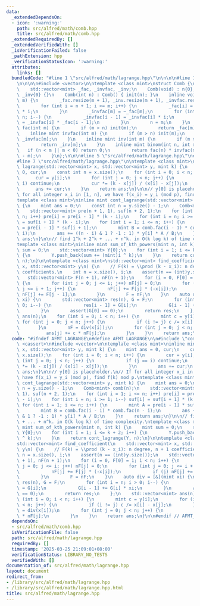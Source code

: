 ```yaml
---
data:
  _extendedDependsOn:
  - icon: ':warning:'
    path: src/alfred/math/comb.hpp
    title: src/alfred/math/comb.hpp
  _extendedRequiredBy: []
  _extendedVerifiedWith: []
  _isVerificationFailed: false
  _pathExtension: hpp
  _verificationStatusIcon: ':warning:'
  attributes:
    links: []
  bundledCode: "#line 1 \"src/alfred/math/lagrange.hpp\"\n\n\n\n#line 1 \"src/alfred/math/comb.hpp\"\
    \n\n\n\n#include <vector>\n\ntemplate <class mint>\nstruct Comb {\n    int n;\n\
    \    std::vector<mint> _fac, _invfac, _inv;\n    Comb(void) : n{0}, _fac{1}, _invfac{1},\
    \ _inv{0} {}\n    Comb(int n) : Comb() { init(n); }\n    inline void init(int\
    \ m) {\n        _fac.resize(m + 1), _inv.resize(m + 1), _invfac.resize(m + 1);\n\
    \        for (int i = n + 1; i <= m; i++) {\n            _fac[i] = _fac[i - 1]\
    \ * i;\n        }\n        _invfac[m] = ~_fac[m];\n        for (int i = m; i >\
    \ n; i--) {\n            _invfac[i - 1] = _invfac[i] * i;\n            _inv[i]\
    \ = _invfac[i] * _fac[i - 1];\n        }\n        n = m;\n    }\n    inline mint\
    \ fac(int m) {\n        if (m > n) init(m);\n        return _fac[m];\n    }\n\
    \    inline mint invfac(int m) {\n        if (m > n) init(m);\n        return\
    \ _invfac[m];\n    }\n    inline mint inv(int m) {\n        if (m > n) init(m);\n\
    \        return _inv[m];\n    }\n    inline mint binom(int n, int m) {\n     \
    \   if (n < m || m < 0) return 0;\n        return fac(n) * invfac(m) * invfac(n\
    \ - m);\n    }\n};\n\n\n#line 5 \"src/alfred/math/lagrange.hpp\"\n#include <cassert>\n\
    #line 7 \"src/alfred/math/lagrange.hpp\"\n\ntemplate <class mint>\ninline mint\
    \ lagrange(std::vector<mint> x, std::vector<mint> y, mint k) {\n    mint ans =\
    \ 0, cur;\n    const int n = x.size();\n    for (int i = 0; i < n; i++) {\n  \
    \      cur = y[i];\n        for (int j = 0; j < n; j++) {\n            if (j ==\
    \ i) continue;\n            cur *= (k - x[j]) / (x[i] - x[j]);\n        }\n  \
    \      ans += cur;\n    }\n    return ans;\n}\n\n// y[0] is placeholder.\n// If\
    \ for all integer x_i in [1, n], we have f(x_i) = y_i (mod p), find f(k) mod p.\n\
    template <class mint>\ninline mint cont_lagrange(std::vector<mint> y, mint k)\
    \ {\n    mint ans = 0;\n    const int n = y.size() - 1;\n    Comb<mint> comb(n);\n\
    \    std::vector<mint> pre(n + 1, 1), suf(n + 2, 1);\n    for (int i = 1; i <=\
    \ n; i++) pre[i] = pre[i - 1] * (k - i);\n    for (int i = n; i >= 1; i--) suf[i]\
    \ = suf[i + 1] * (k - i);\n    for (int i = 1; i <= n; i++) {\n        mint A\
    \ = pre[i - 1] * suf[i + 1];\n        mint B = comb.fac(i - 1) * comb.fac(n -\
    \ i);\n        ans += ((n - i) & 1 ? -1 : 1) * y[i] * A / B;\n    }\n    return\
    \ ans;\n}\n\n// find 1^k + 2^k + ... + n^k. in O(k log k) of time complexity.\n\
    template <class mint>\ninline mint sum_of_kth_powers(mint n, int k) {\n    mint\
    \ sum = 0;\n    std::vector<mint> Y{0};\n    for (int i = 1; i <= k + 2; i++)\
    \ {\n        Y.push_back(sum += (mint)i ^ k);\n    }\n    return cont_lagrange(Y,\
    \ n);\n}\n\ntemplate <class mint>\nstd::vector<mint> find_coefficient(\n    std::vector<mint>\
    \ x, std::vector<mint> y\n) {\n    // F(k) = \\prod (k - x_i): n degree, n + 1\
    \ coefficients.\n    int n = x.size(), i;\n    assert(n == (int)y.size());\n \
    \   std::vector<mint> F(n + 1), nF(n + 1);\n    for (i = 0, F[0] = 1; i < n; i++)\
    \ {\n        for (int j = 0; j <= i; j++) nF[j] = 0;\n        for (int j = 0;\
    \ j <= i + 1; j++) {\n            nF[j] += F[j] * (-x[i]);\n            if (j)\
    \ nF[j] += F[j - 1];\n        }\n        F = nF;\n    }\n    auto div = [&](mint\
    \ xi) {\n        std::vector<mint> res(n), G = F;\n        for (int i = n; i >\
    \ 0; i--) {\n            res[i - 1] = G[i];\n            G[i - 1] += G[i] * xi;\n\
    \        }\n        assert(G[0] == 0);\n        return res;\n    };\n    std::vector<mint>\
    \ ans(n);\n    for (int i = 0; i < n; i++) {\n        mint c = y[i];\n       \
    \ for (int j = 0; j < n; j++) {\n            if (i != j) c /= x[i] - x[j];\n \
    \       }\n        nF = div(x[i]);\n        for (int j = 0; j < n; j++) {\n  \
    \          ans[j] += c * nF[j];\n        }\n    }\n    return ans;\n}\n\n\n"
  code: "#ifndef AFMT_LAGRANGE\n#define AFMT_LAGRANGE\n\n#include \"comb.hpp\"\n#include\
    \ <cassert>\n#include <vector>\n\ntemplate <class mint>\ninline mint lagrange(std::vector<mint>\
    \ x, std::vector<mint> y, mint k) {\n    mint ans = 0, cur;\n    const int n =\
    \ x.size();\n    for (int i = 0; i < n; i++) {\n        cur = y[i];\n        for\
    \ (int j = 0; j < n; j++) {\n            if (j == i) continue;\n            cur\
    \ *= (k - x[j]) / (x[i] - x[j]);\n        }\n        ans += cur;\n    }\n    return\
    \ ans;\n}\n\n// y[0] is placeholder.\n// If for all integer x_i in [1, n], we\
    \ have f(x_i) = y_i (mod p), find f(k) mod p.\ntemplate <class mint>\ninline mint\
    \ cont_lagrange(std::vector<mint> y, mint k) {\n    mint ans = 0;\n    const int\
    \ n = y.size() - 1;\n    Comb<mint> comb(n);\n    std::vector<mint> pre(n + 1,\
    \ 1), suf(n + 2, 1);\n    for (int i = 1; i <= n; i++) pre[i] = pre[i - 1] * (k\
    \ - i);\n    for (int i = n; i >= 1; i--) suf[i] = suf[i + 1] * (k - i);\n   \
    \ for (int i = 1; i <= n; i++) {\n        mint A = pre[i - 1] * suf[i + 1];\n\
    \        mint B = comb.fac(i - 1) * comb.fac(n - i);\n        ans += ((n - i)\
    \ & 1 ? -1 : 1) * y[i] * A / B;\n    }\n    return ans;\n}\n\n// find 1^k + 2^k\
    \ + ... + n^k. in O(k log k) of time complexity.\ntemplate <class mint>\ninline\
    \ mint sum_of_kth_powers(mint n, int k) {\n    mint sum = 0;\n    std::vector<mint>\
    \ Y{0};\n    for (int i = 1; i <= k + 2; i++) {\n        Y.push_back(sum += (mint)i\
    \ ^ k);\n    }\n    return cont_lagrange(Y, n);\n}\n\ntemplate <class mint>\n\
    std::vector<mint> find_coefficient(\n    std::vector<mint> x, std::vector<mint>\
    \ y\n) {\n    // F(k) = \\prod (k - x_i): n degree, n + 1 coefficients.\n    int\
    \ n = x.size(), i;\n    assert(n == (int)y.size());\n    std::vector<mint> F(n\
    \ + 1), nF(n + 1);\n    for (i = 0, F[0] = 1; i < n; i++) {\n        for (int\
    \ j = 0; j <= i; j++) nF[j] = 0;\n        for (int j = 0; j <= i + 1; j++) {\n\
    \            nF[j] += F[j] * (-x[i]);\n            if (j) nF[j] += F[j - 1];\n\
    \        }\n        F = nF;\n    }\n    auto div = [&](mint xi) {\n        std::vector<mint>\
    \ res(n), G = F;\n        for (int i = n; i > 0; i--) {\n            res[i - 1]\
    \ = G[i];\n            G[i - 1] += G[i] * xi;\n        }\n        assert(G[0]\
    \ == 0);\n        return res;\n    };\n    std::vector<mint> ans(n);\n    for\
    \ (int i = 0; i < n; i++) {\n        mint c = y[i];\n        for (int j = 0; j\
    \ < n; j++) {\n            if (i != j) c /= x[i] - x[j];\n        }\n        nF\
    \ = div(x[i]);\n        for (int j = 0; j < n; j++) {\n            ans[j] += c\
    \ * nF[j];\n        }\n    }\n    return ans;\n}\n\n#endif // AFMT_LAGRANGE\n"
  dependsOn:
  - src/alfred/math/comb.hpp
  isVerificationFile: false
  path: src/alfred/math/lagrange.hpp
  requiredBy: []
  timestamp: '2025-03-25 21:09:01+08:00'
  verificationStatus: LIBRARY_NO_TESTS
  verifiedWith: []
documentation_of: src/alfred/math/lagrange.hpp
layout: document
redirect_from:
- /library/src/alfred/math/lagrange.hpp
- /library/src/alfred/math/lagrange.hpp.html
title: src/alfred/math/lagrange.hpp
---
```


